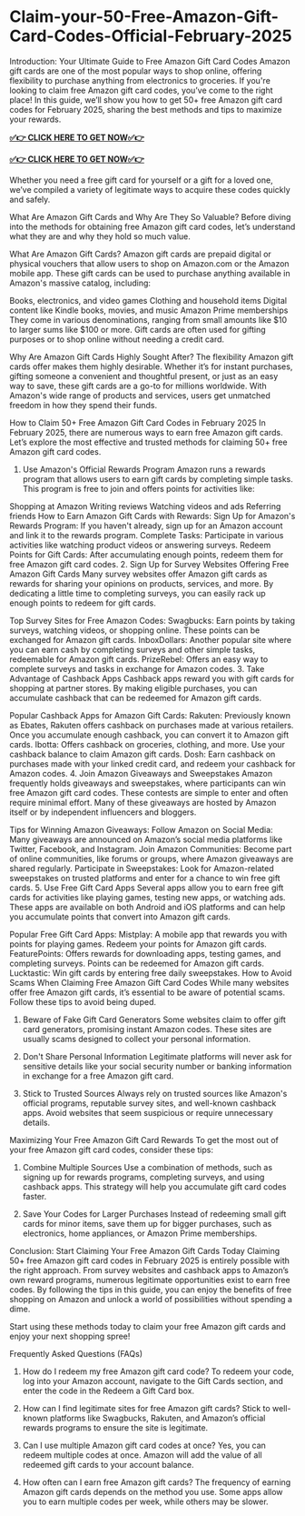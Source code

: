 # Claim-your-50-Free-Amazon-Gift-Card-Codes-Official-February-2025
Introduction: Your Ultimate Guide to Free Amazon Gift Card Codes
Amazon gift cards are one of the most popular ways to shop online, offering flexibility to purchase anything from electronics to groceries. If you're looking to claim free Amazon gift card codes, you’ve come to the right place! In this guide, we’ll show you how to get 50+ free Amazon gift card codes for February 2025, sharing the best methods and tips to maximize your rewards.

**[✅👉 CLICK HERE TO GET NOW✅👉](https://jahanhubspot.com/amazon/)**

**[✅👉 CLICK HERE TO GET NOW✅👉](https://jahanhubspot.com/amazon/)**

Whether you need a free gift card for yourself or a gift for a loved one, we’ve compiled a variety of legitimate ways to acquire these codes quickly and safely.

What Are Amazon Gift Cards and Why Are They So Valuable?
Before diving into the methods for obtaining free Amazon gift card codes, let’s understand what they are and why they hold so much value.

What Are Amazon Gift Cards?
Amazon gift cards are prepaid digital or physical vouchers that allow users to shop on Amazon.com or the Amazon mobile app. These gift cards can be used to purchase anything available in Amazon's massive catalog, including:

Books, electronics, and video games
Clothing and household items
Digital content like Kindle books, movies, and music
Amazon Prime memberships
They come in various denominations, ranging from small amounts like $10 to larger sums like $100 or more. Gift cards are often used for gifting purposes or to shop online without needing a credit card.

Why Are Amazon Gift Cards Highly Sought After?
The flexibility Amazon gift cards offer makes them highly desirable. Whether it’s for instant purchases, gifting someone a convenient and thoughtful present, or just as an easy way to save, these gift cards are a go-to for millions worldwide. With Amazon's wide range of products and services, users get unmatched freedom in how they spend their funds.

How to Claim 50+ Free Amazon Gift Card Codes in February 2025
In February 2025, there are numerous ways to earn free Amazon gift cards. Let’s explore the most effective and trusted methods for claiming 50+ free Amazon gift card codes.

1. Use Amazon's Official Rewards Program
Amazon runs a rewards program that allows users to earn gift cards by completing simple tasks. This program is free to join and offers points for activities like:

Shopping at Amazon
Writing reviews
Watching videos and ads
Referring friends
How to Earn Amazon Gift Cards with Rewards:
Sign Up for Amazon's Rewards Program: If you haven't already, sign up for an Amazon account and link it to the rewards program.
Complete Tasks: Participate in various activities like watching product videos or answering surveys.
Redeem Points for Gift Cards: After accumulating enough points, redeem them for free Amazon gift card codes.
2. Sign Up for Survey Websites Offering Free Amazon Gift Cards
Many survey websites offer Amazon gift cards as rewards for sharing your opinions on products, services, and more. By dedicating a little time to completing surveys, you can easily rack up enough points to redeem for gift cards.

Top Survey Sites for Free Amazon Codes:
Swagbucks: Earn points by taking surveys, watching videos, or shopping online. These points can be exchanged for Amazon gift cards.
InboxDollars: Another popular site where you can earn cash by completing surveys and other simple tasks, redeemable for Amazon gift cards.
PrizeRebel: Offers an easy way to complete surveys and tasks in exchange for Amazon codes.
3. Take Advantage of Cashback Apps
Cashback apps reward you with gift cards for shopping at partner stores. By making eligible purchases, you can accumulate cashback that can be redeemed for Amazon gift cards.

Popular Cashback Apps for Amazon Gift Cards:
Rakuten: Previously known as Ebates, Rakuten offers cashback on purchases made at various retailers. Once you accumulate enough cashback, you can convert it to Amazon gift cards.
Ibotta: Offers cashback on groceries, clothing, and more. Use your cashback balance to claim Amazon gift cards.
Dosh: Earn cashback on purchases made with your linked credit card, and redeem your cashback for Amazon codes.
4. Join Amazon Giveaways and Sweepstakes
Amazon frequently holds giveaways and sweepstakes, where participants can win free Amazon gift card codes. These contests are simple to enter and often require minimal effort. Many of these giveaways are hosted by Amazon itself or by independent influencers and bloggers.

Tips for Winning Amazon Giveaways:
Follow Amazon on Social Media: Many giveaways are announced on Amazon’s social media platforms like Twitter, Facebook, and Instagram.
Join Amazon Communities: Become part of online communities, like forums or groups, where Amazon giveaways are shared regularly.
Participate in Sweepstakes: Look for Amazon-related sweepstakes on trusted platforms and enter for a chance to win free gift cards.
5. Use Free Gift Card Apps
Several apps allow you to earn free gift cards for activities like playing games, testing new apps, or watching ads. These apps are available on both Android and iOS platforms and can help you accumulate points that convert into Amazon gift cards.

Popular Free Gift Card Apps:
Mistplay: A mobile app that rewards you with points for playing games. Redeem your points for Amazon gift cards.
FeaturePoints: Offers rewards for downloading apps, testing games, and completing surveys. Points can be redeemed for Amazon gift cards.
Lucktastic: Win gift cards by entering free daily sweepstakes.
How to Avoid Scams When Claiming Free Amazon Gift Card Codes
While many websites offer free Amazon gift cards, it’s essential to be aware of potential scams. Follow these tips to avoid being duped.

1. Beware of Fake Gift Card Generators
Some websites claim to offer gift card generators, promising instant Amazon codes. These sites are usually scams designed to collect your personal information.

2. Don't Share Personal Information
Legitimate platforms will never ask for sensitive details like your social security number or banking information in exchange for a free Amazon gift card.

3. Stick to Trusted Sources
Always rely on trusted sources like Amazon's official programs, reputable survey sites, and well-known cashback apps. Avoid websites that seem suspicious or require unnecessary details.

Maximizing Your Free Amazon Gift Card Rewards
To get the most out of your free Amazon gift card codes, consider these tips:

1. Combine Multiple Sources
Use a combination of methods, such as signing up for rewards programs, completing surveys, and using cashback apps. This strategy will help you accumulate gift card codes faster.

2. Save Your Codes for Larger Purchases
Instead of redeeming small gift cards for minor items, save them up for bigger purchases, such as electronics, home appliances, or Amazon Prime memberships.

Conclusion: Start Claiming Your Free Amazon Gift Cards Today
Claiming 50+ free Amazon gift card codes in February 2025 is entirely possible with the right approach. From survey websites and cashback apps to Amazon’s own reward programs, numerous legitimate opportunities exist to earn free codes. By following the tips in this guide, you can enjoy the benefits of free shopping on Amazon and unlock a world of possibilities without spending a dime.

Start using these methods today to claim your free Amazon gift cards and enjoy your next shopping spree!

Frequently Asked Questions (FAQs)
1. How do I redeem my free Amazon gift card code?
To redeem your code, log into your Amazon account, navigate to the Gift Cards section, and enter the code in the Redeem a Gift Card box.

2. How can I find legitimate sites for free Amazon gift cards?
Stick to well-known platforms like Swagbucks, Rakuten, and Amazon’s official rewards programs to ensure the site is legitimate.

3. Can I use multiple Amazon gift card codes at once?
Yes, you can redeem multiple codes at once. Amazon will add the value of all redeemed gift cards to your account balance.

4. How often can I earn free Amazon gift cards?
The frequency of earning Amazon gift cards depends on the method you use. Some apps allow you to earn multiple codes per week, while others may be slower.
